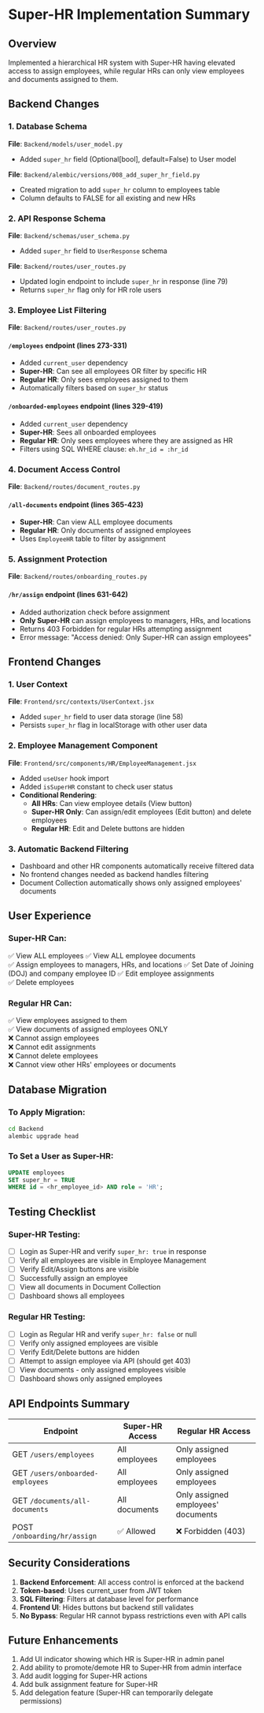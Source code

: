 # Super-HR Implementation Summary

## Overview
Implemented a hierarchical HR system with Super-HR having elevated access to assign employees, while regular HRs can only view employees and documents assigned to them.

## Backend Changes

### 1. Database Schema
**File**: `Backend/models/user_model.py`
- Added `super_hr` field (Optional[bool], default=False) to User model

**File**: `Backend/alembic/versions/008_add_super_hr_field.py`
- Created migration to add `super_hr` column to employees table
- Column defaults to FALSE for all existing and new HRs

### 2. API Response Schema
**File**: `Backend/schemas/user_schema.py`
- Added `super_hr` field to `UserResponse` schema

**File**: `Backend/routes/user_routes.py`
- Updated login endpoint to include `super_hr` in response (line 79)
- Returns `super_hr` flag only for HR role users

### 3. Employee List Filtering
**File**: `Backend/routes/user_routes.py`

#### `/employees` endpoint (lines 273-331)
- Added `current_user` dependency
- **Super-HR**: Can see all employees OR filter by specific HR
- **Regular HR**: Only sees employees assigned to them
- Automatically filters based on `super_hr` status

#### `/onboarded-employees` endpoint (lines 329-419)
- Added `current_user` dependency
- **Super-HR**: Sees all onboarded employees
- **Regular HR**: Only sees employees where they are assigned as HR
- Filters using SQL WHERE clause: `eh.hr_id = :hr_id`

### 4. Document Access Control
**File**: `Backend/routes/document_routes.py`

#### `/all-documents` endpoint (lines 365-423)
- **Super-HR**: Can view ALL employee documents
- **Regular HR**: Only documents of assigned employees
- Uses `EmployeeHR` table to filter by assignment

### 5. Assignment Protection
**File**: `Backend/routes/onboarding_routes.py`

#### `/hr/assign` endpoint (lines 631-642)
- Added authorization check before assignment
- **Only Super-HR** can assign employees to managers, HRs, and locations
- Returns 403 Forbidden for regular HRs attempting assignment
- Error message: "Access denied: Only Super-HR can assign employees"

## Frontend Changes

### 1. User Context
**File**: `Frontend/src/contexts/UserContext.jsx`
- Added `super_hr` field to user data storage (line 58)
- Persists `super_hr` flag in localStorage with other user data

### 2. Employee Management Component
**File**: `Frontend/src/components/HR/EmployeeManagement.jsx`

- Added `useUser` hook import
- Added `isSuperHR` constant to check user status
- **Conditional Rendering**:
  - **All HRs**: Can view employee details (View button)
  - **Super-HR Only**: Can assign/edit employees (Edit button) and delete employees
  - **Regular HR**: Edit and Delete buttons are hidden

### 3. Automatic Backend Filtering
- Dashboard and other HR components automatically receive filtered data
- No frontend changes needed as backend handles filtering
- Document Collection automatically shows only assigned employees' documents

## User Experience

### Super-HR Can:
✅ View ALL employees
✅ View ALL employee documents  
✅ Assign employees to managers, HRs, and locations
✅ Set Date of Joining (DOJ) and company employee ID
✅ Edit employee assignments  
✅ Delete employees

### Regular HR Can:
✅ View employees assigned to them  
✅ View documents of assigned employees ONLY  
❌ Cannot assign employees  
❌ Cannot edit assignments  
❌ Cannot delete employees  
❌ Cannot view other HRs' employees or documents

## Database Migration

### To Apply Migration:
```bash
cd Backend
alembic upgrade head
```

### To Set a User as Super-HR:
```sql
UPDATE employees 
SET super_hr = TRUE 
WHERE id = <hr_employee_id> AND role = 'HR';
```

## Testing Checklist

### Super-HR Testing:
- [ ] Login as Super-HR and verify `super_hr: true` in response
- [ ] Verify all employees are visible in Employee Management
- [ ] Verify Edit/Assign buttons are visible
- [ ] Successfully assign an employee
- [ ] View all documents in Document Collection
- [ ] Dashboard shows all employees

### Regular HR Testing:
- [ ] Login as Regular HR and verify `super_hr: false` or null
- [ ] Verify only assigned employees are visible
- [ ] Verify Edit/Delete buttons are hidden
- [ ] Attempt to assign employee via API (should get 403)
- [ ] View documents - only assigned employees visible
- [ ] Dashboard shows only assigned employees

## API Endpoints Summary

| Endpoint | Super-HR Access | Regular HR Access |
|----------|----------------|-------------------|
| GET `/users/employees` | All employees | Only assigned employees |
| GET `/users/onboarded-employees` | All employees | Only assigned employees |
| GET `/documents/all-documents` | All documents | Only assigned employees' documents |
| POST `/onboarding/hr/assign` | ✅ Allowed | ❌ Forbidden (403) |

## Security Considerations

1. **Backend Enforcement**: All access control is enforced at the backend
2. **Token-based**: Uses current_user from JWT token
3. **SQL Filtering**: Filters at database level for performance
4. **Frontend UI**: Hides buttons but backend still validates
5. **No Bypass**: Regular HR cannot bypass restrictions even with API calls

## Future Enhancements

1. Add UI indicator showing which HR is Super-HR in admin panel
2. Add ability to promote/demote HR to Super-HR from admin interface
3. Add audit logging for Super-HR actions
4. Add bulk assignment feature for Super-HR
5. Add delegation feature (Super-HR can temporarily delegate permissions)

